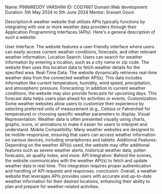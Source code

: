 Name: PINNIREDDY VARSHINI ID: COD7667
 Domain:Web development 
 Duration: 5th May 2024 to 5th June 2024 
 Mentor: Sravani Gouni


Description:A weather website that utilizes APIs typically functions by integrating with one or more weather data providers through their Application Programming Interfaces (APIs). Here's a general description of such a website:

User Interface: The website features a user-friendly interface where users can easily access current weather conditions, forecasts, and other relevant weather information. Location Search: Users can search for weather information by entering a location, such as a city name or zip code. The website then uses this location data to fetch weather details for the specified area. Real-Time Data: The website dynamically retrieves real-time weather data from the connected weather API(s). This data includes information like current temperature, humidity, wind speed, precipitation, and atmospheric pressure. Forecasting: In addition to current weather conditions, the website may also provide forecasts for upcoming days. This forecast data helps users plan ahead for activities or events. Customization: Some weather websites allow users to customize their experience by selecting preferred units of measurement (e.g., Celsius or Fahrenheit for temperature) or choosing specific weather parameters to display. Visual Representation: Weather data is often presented visually using charts, graphs, icons, or animations to make it easier for users to interpret and understand. Mobile Compatibility: Many weather websites are designed to be mobile-responsive, ensuring that users can access weather information on various devices, including smartphones and tablets. Additional Features: Depending on the weather API(s) used, the website may offer additional features such as severe weather alerts, historical weather data, pollen forecasts, air quality index, and more. API Integration: Behind the scenes, the website communicates with the weather API(s) to fetch and update weather data in real-time. This integration requires proper authentication and handling of API requests and responses. 
conclusion:
Overall, a weather website that leverages APIs provides users with accurate and up-to-date weather information for their desired locations, enhancing their ability to plan and prepare for weather-related activities.
